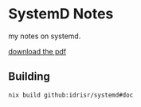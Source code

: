 # SystemD Notes

my notes on systemd.

[download the pdf](https://idrisraja.com/systemd/00-main.pdf)

## Building

```
nix build github:idrisr/systemd#doc
```
